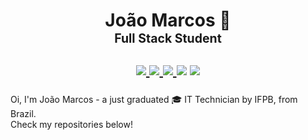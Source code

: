 <h1 align="center">João Marcos 🤠<br/>
  <sup>
    <sup>Full Stack Student</sup>
    <br/>

<p align="center">
  <a href="https://www.linkedin.com/in/binjmhu/">
    <img src="https://img.shields.io/static/v1?label=&message=LinkedIn&color=blue&style=for-the-badge&logoColor=fefefe&logo=linkedin" />
  </a>
  <a href="https://instagram.com/marcosjm__">
    <img src="https://img.shields.io/static/v1?label=&message=Instagram&color=8a3ab9&style=for-the-badge&logoColor=fefefe&logo=instagram" />
  </a>
  <a href="https://twitter.com/binjmhu">
    <img src="https://img.shields.io/static/v1?label=&message=Twitter&color=00acee&style=for-the-badge&logoColor=fefefe&logo=twitter" />
  </a href="https://discord.com/channels/@me">
    <img src="https://img.shields.io/static/v1?label=&message=binho%230359&color=7289da&style=for-the-badge&logoColor=fefefe&logo=discord" />
  </a>
  <a href="https://repl.it/@binjmhu">
    <img src="https://img.shields.io/static/v1?label=&message=Repl.it&color=56676e&style=for-the-badge&logoColor=fefefe&logo=repl.it" />
  </a>
  </sup>

</h1>
<p>
  Oi, I'm João Marcos - a just graduated 🎓 IT Technician by IFPB, from Brazil.<br/>
  Check my repositories below!
<p>
